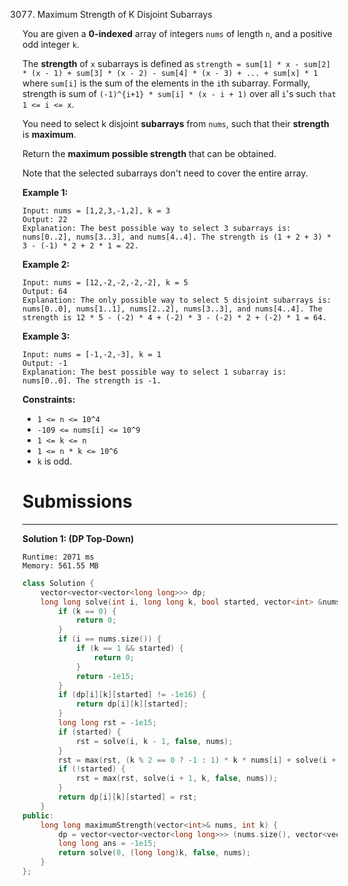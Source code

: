 3077. Maximum Strength of K Disjoint Subarrays

You are given a **0-indexed** array of integers `nums` of length `n`, and a positive odd integer `k`.

The **strength** of `x` subarrays is defined as `strength = sum[1] * x - sum[2] * (x - 1) + sum[3] * (x - 2) - sum[4] * (x - 3) + ... + sum[x] * 1` where `sum[i]` is the sum of the elements in the `i`th subarray. Formally, strength is sum of `(-1)^{i+1} * sum[i] * (x - i + 1)` over all `i`'s such `that 1 <= i <= x`.

You need to select k disjoint **subarrays**  from `nums`, such that their **strength** is **maximum**.

Return the **maximum possible strength** that can be obtained.

Note that the selected subarrays don't need to cover the entire array.

 

**Example 1:**
```
Input: nums = [1,2,3,-1,2], k = 3
Output: 22
Explanation: The best possible way to select 3 subarrays is: nums[0..2], nums[3..3], and nums[4..4]. The strength is (1 + 2 + 3) * 3 - (-1) * 2 + 2 * 1 = 22.
```

**Example 2:**
```
Input: nums = [12,-2,-2,-2,-2], k = 5
Output: 64
Explanation: The only possible way to select 5 disjoint subarrays is: nums[0..0], nums[1..1], nums[2..2], nums[3..3], and nums[4..4]. The strength is 12 * 5 - (-2) * 4 + (-2) * 3 - (-2) * 2 + (-2) * 1 = 64.
```

**Example 3:**
```
Input: nums = [-1,-2,-3], k = 1
Output: -1
Explanation: The best possible way to select 1 subarray is: nums[0..0]. The strength is -1.
```

**Constraints:**

* `1 <= n <= 10^4`
* `-109 <= nums[i] <= 10^9`
* `1 <= k <= n`
* `1 <= n * k <= 10^6`
* `k` is odd.

# Submissions
---
**Solution 1: (DP Top-Down)**
```
Runtime: 2071 ms
Memory: 561.55 MB
```
```c++
class Solution {
    vector<vector<vector<long long>>> dp;
    long long solve(int i, long long k, bool started, vector<int> &nums){
        if (k == 0) {
            return 0;
        }
        if (i == nums.size()) {
            if (k == 1 && started) {
                return 0;
            }
            return -1e15;
        }
        if (dp[i][k][started] != -1e16) {
            return dp[i][k][started];
        }
        long long rst = -1e15;
        if (started) {
            rst = solve(i, k - 1, false, nums);
        }
        rst = max(rst, (k % 2 == 0 ? -1 : 1) * k * nums[i] + solve(i + 1, k, true, nums));
        if (!started) {
            rst = max(rst, solve(i + 1, k, false, nums));
        }
        return dp[i][k][started] = rst;
    }
public:
    long long maximumStrength(vector<int>& nums, int k) {
        dp = vector<vector<vector<long long>>> (nums.size(), vector<vector<long long>> (k + 1, vector<long long> (2, -1e16)));
        long long ans = -1e15;
        return solve(0, (long long)k, false, nums);
    }
};
```
